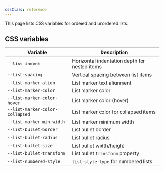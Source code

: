 ```yaml
---
cssClass: reference
---
```

This page lists CSS variables for ordered and unordered lists.

## CSS variables

| Variable | Description |
| ---- | ---- |
| `--list-indent` | Horizontal indentation depth for nested items |
| `--list-spacing` | Vertical spacing between list items |
| `--list-marker-align` | List marker text alignment |
| `--list-marker-color` | List marker color |
| `--list-marker-color-hover` | List marker color (hover) |
| `--list-marker-color-collapsed` | List marker color for collapsed items |
| `--list-marker-min-width` | List marker minimum width |
| `--list-bullet-border` | List bullet border |
| `--list-bullet-radius` | List bullet radius |
| `--list-bullet-size` | List bullet width/height |
| `--list-bullet-transform` | List bullet `transform` property |
| `--list-numbered-style` | `list-style-type` for numbered lists |
